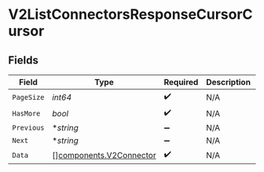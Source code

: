 # V2ListConnectorsResponseCursorCursor


## Fields

| Field                                                              | Type                                                               | Required                                                           | Description                                                        | Example                                                            |
| ------------------------------------------------------------------ | ------------------------------------------------------------------ | ------------------------------------------------------------------ | ------------------------------------------------------------------ | ------------------------------------------------------------------ |
| `PageSize`                                                         | *int64*                                                            | :heavy_check_mark:                                                 | N/A                                                                | 15                                                                 |
| `HasMore`                                                          | *bool*                                                             | :heavy_check_mark:                                                 | N/A                                                                | false                                                              |
| `Previous`                                                         | **string*                                                          | :heavy_minus_sign:                                                 | N/A                                                                | YXVsdCBhbmQgYSBtYXhpbXVtIG1heF9yZXN1bHRzLol=                       |
| `Next`                                                             | **string*                                                          | :heavy_minus_sign:                                                 | N/A                                                                |                                                                    |
| `Data`                                                             | [][components.V2Connector](../../models/components/v2connector.md) | :heavy_check_mark:                                                 | N/A                                                                |                                                                    |